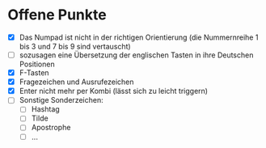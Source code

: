 # Offene Punkte

- [X] Das Numpad ist nicht in der richtigen Orientierung (die Nummernreihe 1 bis 3 und 7 bis 9 sind vertauscht)
- [ ] sozusagen eine Übersetzung der englischen Tasten in ihre Deutschen Positionen
- [X] F-Tasten
- [X] Fragezeichen und Ausrufezeichen
- [X] Enter nicht mehr per Kombi (lässt sich zu leicht triggern)
- [ ] Sonstige Sonderzeichen:
  - [ ] Hashtag
  - [ ] Tilde
  - [ ] Apostrophe
  - [ ] ... 
